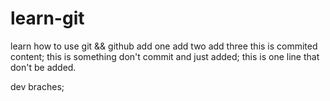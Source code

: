 # learn-git
learn how to use git &amp;&amp; github
add one
add two
add three
this is commited content;
this is something don't commit and just added;
this is one line that don't be added.

dev braches;

